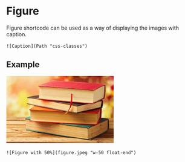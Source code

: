# Figure

Figure shortcode can be used as a way of displaying the images with caption.

```tpl
![Caption](Path "css-classes")
```

## Example

![Figure with 50%](figure.jpeg "w-50 float-end")


```tpl
![Figure with 50%](figure.jpeg "w-50 float-end")
```